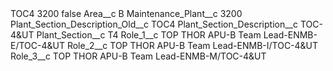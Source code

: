 <?xml version="1.0" encoding="UTF-8"?>
<CustomMetadata xmlns="http://soap.sforce.com/2006/04/metadata" xmlns:xsi="http://www.w3.org/2001/XMLSchema-instance" xmlns:xsd="http://www.w3.org/2001/XMLSchema">
    <label>TOC4 3200</label>
    <protected>false</protected>
    <values>
        <field>Area__c</field>
        <value xsi:type="xsd:string">B</value>
    </values>
    <values>
        <field>Maintenance_Plant__c</field>
        <value xsi:type="xsd:string">3200</value>
    </values>
    <values>
        <field>Plant_Section_Description_Old__c</field>
        <value xsi:type="xsd:string">TOC4</value>
    </values>
    <values>
        <field>Plant_Section_Description__c</field>
        <value xsi:type="xsd:string">TOC-4&amp;UT</value>
    </values>
    <values>
        <field>Plant_Section__c</field>
        <value xsi:type="xsd:string">T4</value>
    </values>
    <values>
        <field>Role_1__c</field>
        <value xsi:type="xsd:string">TOP THOR APU-B Team Lead-ENMB-E/TOC-4&amp;UT</value>
    </values>
    <values>
        <field>Role_2__c</field>
        <value xsi:type="xsd:string">TOP THOR APU-B Team Lead-ENMB-I/TOC-4&amp;UT</value>
    </values>
    <values>
        <field>Role_3__c</field>
        <value xsi:type="xsd:string">TOP THOR APU-B Team Lead-ENMB-M/TOC-4&amp;UT</value>
    </values>
</CustomMetadata>
